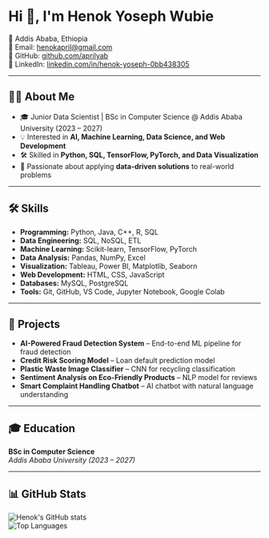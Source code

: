 # Hi 👋, I'm Henok Yoseph Wubie  

📍 Addis Ababa, Ethiopia  
📧 Email: [henokapril@gmail.com](mailto:henokapril@gmail.com)  
🔗 GitHub: [github.com/aprilyab](https://github.com/aprilyab)  
🔗 LinkedIn: [linkedin.com/in/henok-yoseph-0bb438305](https://linkedin.com/in/henok-yoseph-0bb438305)  

---

## 👨‍💻 About Me
- 🎓 Junior Data Scientist | BSc in Computer Science @ Addis Ababa University (2023 – 2027)  
- 💡 Interested in **AI, Machine Learning, Data Science, and Web Development**  
- 🛠 Skilled in **Python, SQL, TensorFlow, PyTorch, and Data Visualization**  
- 🚀 Passionate about applying **data-driven solutions** to real-world problems  

---

## 🛠 Skills
- **Programming:** Python, Java, C++, R, SQL  
- **Data Engineering:** SQL, NoSQL, ETL  
- **Machine Learning:** Scikit-learn, TensorFlow, PyTorch  
- **Data Analysis:** Pandas, NumPy, Excel  
- **Visualization:** Tableau, Power BI, Matplotlib, Seaborn  
- **Web Development:** HTML, CSS, JavaScript  
- **Databases:** MySQL, PostgreSQL  
- **Tools:** Git, GitHub, VS Code, Jupyter Notebook, Google Colab  

---

## 📂 Projects
- **AI-Powered Fraud Detection System** – End-to-end ML pipeline for fraud detection  
- **Credit Risk Scoring Model** – Loan default prediction model  
- **Plastic Waste Image Classifier** – CNN for recycling classification  
- **Sentiment Analysis on Eco-Friendly Products** – NLP model for reviews  
- **Smart Complaint Handling Chatbot** – AI chatbot with natural language understanding  

---

## 🎓 Education
**BSc in Computer Science**  
_Addis Ababa University (2023 – 2027)_  

---

## 📊 GitHub Stats
![Henok's GitHub stats](https://github-readme-stats.vercel.app/api?username=aprilyab&show_icons=true&theme=default)  
![Top Languages](https://github-readme-stats.vercel.app/api/top-langs/?username=aprilyab&layout=compact&theme=default)  
